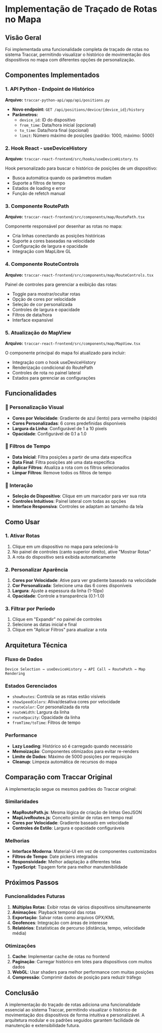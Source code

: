 # Implementação de Traçado de Rotas no Mapa

## Visão Geral

Foi implementada uma funcionalidade completa de traçado de rotas no sistema Traccar, permitindo visualizar o histórico de movimentação dos dispositivos no mapa com diferentes opções de personalização.

## Componentes Implementados

### 1. API Python - Endpoint de Histórico

**Arquivo:** `traccar-python-api/app/api/positions.py`

- **Novo endpoint:** `GET /api/positions/device/{device_id}/history`
- **Parâmetros:**
  - `device_id`: ID do dispositivo
  - `from_time`: Data/hora inicial (opcional)
  - `to_time`: Data/hora final (opcional)
  - `limit`: Número máximo de posições (padrão: 1000, máximo: 5000)

### 2. Hook React - useDeviceHistory

**Arquivo:** `traccar-react-frontend/src/hooks/useDeviceHistory.ts`

Hook personalizado para buscar o histórico de posições de um dispositivo:
- Busca automática quando os parâmetros mudam
- Suporte a filtros de tempo
- Estados de loading e error
- Função de refetch manual

### 3. Componente RoutePath

**Arquivo:** `traccar-react-frontend/src/components/map/RoutePath.tsx`

Componente responsável por desenhar as rotas no mapa:
- Cria linhas conectando as posições históricas
- Suporte a cores baseadas na velocidade
- Configuração de largura e opacidade
- Integração com MapLibre GL

### 4. Componente RouteControls

**Arquivo:** `traccar-react-frontend/src/components/map/RouteControls.tsx`

Painel de controles para gerenciar a exibição das rotas:
- Toggle para mostrar/ocultar rotas
- Opção de cores por velocidade
- Seleção de cor personalizada
- Controles de largura e opacidade
- Filtros de data/hora
- Interface expansível

### 5. Atualização do MapView

**Arquivo:** `traccar-react-frontend/src/components/map/MapView.tsx`

O componente principal do mapa foi atualizado para incluir:
- Integração com o hook useDeviceHistory
- Renderização condicional do RoutePath
- Controles de rota no painel lateral
- Estados para gerenciar as configurações

## Funcionalidades

### 🎨 Personalização Visual
- **Cores por Velocidade**: Gradiente de azul (lento) para vermelho (rápido)
- **Cores Personalizadas**: 6 cores predefinidas disponíveis
- **Largura da Linha**: Configurável de 1 a 10 pixels
- **Opacidade**: Configurável de 0.1 a 1.0

### 📅 Filtros de Tempo
- **Data Inicial**: Filtra posições a partir de uma data específica
- **Data Final**: Filtra posições até uma data específica
- **Aplicar Filtros**: Atualiza a rota com os filtros selecionados
- **Limpar Filtros**: Remove todos os filtros de tempo

### 🎯 Interação
- **Seleção de Dispositivo**: Clique em um marcador para ver sua rota
- **Controles Intuitivos**: Painel lateral com todas as opções
- **Interface Responsiva**: Controles se adaptam ao tamanho da tela

## Como Usar

### 1. Ativar Rotas
1. Clique em um dispositivo no mapa para selecioná-lo
2. No painel de controles (canto superior direito), ative "Mostrar Rotas"
3. A rota do dispositivo será exibida automaticamente

### 2. Personalizar Aparência
1. **Cores por Velocidade**: Ative para ver gradiente baseado na velocidade
2. **Cor Personalizada**: Selecione uma das 6 cores disponíveis
3. **Largura**: Ajuste a espessura da linha (1-10px)
4. **Opacidade**: Controle a transparência (0.1-1.0)

### 3. Filtrar por Período
1. Clique em "Expandir" no painel de controles
2. Selecione as datas inicial e final
3. Clique em "Aplicar Filtros" para atualizar a rota

## Arquitetura Técnica

### Fluxo de Dados
```
Device Selection → useDeviceHistory → API Call → RoutePath → Map Rendering
```

### Estados Gerenciados
- `showRoutes`: Controla se as rotas estão visíveis
- `showSpeedColors`: Ativa/desativa cores por velocidade
- `routeColor`: Cor personalizada da rota
- `routeWidth`: Largura da linha
- `routeOpacity`: Opacidade da linha
- `fromTime/toTime`: Filtros de tempo

### Performance
- **Lazy Loading**: Histórico só é carregado quando necessário
- **Memoização**: Componentes otimizados para evitar re-renders
- **Limite de Dados**: Máximo de 5000 posições por requisição
- **Cleanup**: Limpeza automática de recursos do mapa

## Comparação com Traccar Original

A implementação segue os mesmos padrões do Traccar original:

### Similaridades
- **MapRoutePath.js**: Mesma lógica de criação de linhas GeoJSON
- **MapLiveRoutes.js**: Conceito similar de rotas em tempo real
- **Cores por Velocidade**: Gradiente baseado em velocidade
- **Controles de Estilo**: Largura e opacidade configuráveis

### Melhorias
- **Interface Moderna**: Material-UI em vez de componentes customizados
- **Filtros de Tempo**: Date pickers integrados
- **Responsividade**: Melhor adaptação a diferentes telas
- **TypeScript**: Tipagem forte para melhor manutenibilidade

## Próximos Passos

### Funcionalidades Futuras
1. **Múltiplas Rotas**: Exibir rotas de vários dispositivos simultaneamente
2. **Animações**: Playback temporal das rotas
3. **Exportação**: Salvar rotas como arquivos GPX/KML
4. **Geofences**: Integração com áreas de interesse
5. **Relatórios**: Estatísticas de percurso (distância, tempo, velocidade média)

### Otimizações
1. **Cache**: Implementar cache de rotas no frontend
2. **Paginação**: Carregar histórico em lotes para dispositivos com muitos dados
3. **WebGL**: Usar shaders para melhor performance com muitas posições
4. **Compressão**: Comprimir dados de posição para reduzir tráfego

## Conclusão

A implementação do traçado de rotas adiciona uma funcionalidade essencial ao sistema Traccar, permitindo visualizar o histórico de movimentação dos dispositivos de forma intuitiva e personalizável. A arquitetura modular e os padrões seguidos garantem facilidade de manutenção e extensibilidade futura.
